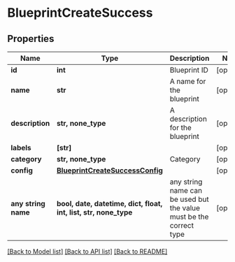 # BlueprintCreateSuccess


## Properties
Name | Type | Description | Notes
------------ | ------------- | ------------- | -------------
**id** | **int** | Blueprint ID | [optional] 
**name** | **str** | A name for the blueprint | [optional] 
**description** | **str, none_type** | A description for the blueprint | [optional] 
**labels** | **[str]** |  | [optional] 
**category** | **str, none_type** | Category | [optional] 
**config** | [**BlueprintCreateSuccessConfig**](BlueprintCreateSuccessConfig.md) |  | [optional] 
**any string name** | **bool, date, datetime, dict, float, int, list, str, none_type** | any string name can be used but the value must be the correct type | [optional]

[[Back to Model list]](../README.md#documentation-for-models) [[Back to API list]](../README.md#documentation-for-api-endpoints) [[Back to README]](../README.md)


